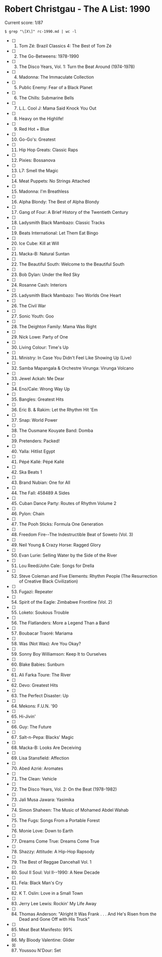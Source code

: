 # Robert Christgau - The A List: 1990

Current score: 1/87

`$ grep "\[X\]" rc-1990.md | wc -l`

- [ ] 1. Tom Zé: Brazil Classics 4: The Best of Tom Zé
- [ ] 2. The Go-Betweens: 1978-1990
- [ ] 3. The Disco Years, Vol. 1: Turn the Beat Around (1974-1978)
- [ ] 4. Madonna: The Immaculate Collection
- [ ] 5. Public Enemy: Fear of a Black Planet
- [ ] 6. The Chills: Submarine Bells
- [ ] 7. L.L. Cool J: Mama Said Knock You Out
- [ ] 8. Heavy on the Highlife!
- [ ] 9. Red Hot + Blue
- [ ] 10. Go-Go's: Greatest
- [ ] 11. Hip Hop Greats: Classic Raps
- [ ] 12. Pixies: Bossanova
- [ ] 13. L7: Smell the Magic
- [ ] 14. Meat Puppets: No Strings Attached
- [ ] 15. Madonna: I'm Breathless
- [ ] 16. Alpha Blondy: The Best of Alpha Blondy
- [ ] 17. Gang of Four: A Brief History of the Twentieth Century
- [ ] 18. Ladysmith Black Mambazo: Classic Tracks
- [ ] 19. Beats International: Let Them Eat Bingo
- [ ] 20. Ice Cube: Kill at Will
- [ ] 21. Macka-B: Natural Suntan
- [ ] 22. The Beautiful South: Welcome to the Beautiful South
- [ ] 23. Bob Dylan: Under the Red Sky
- [ ] 24. Rosanne Cash: Interiors
- [ ] 25. Ladysmith Black Mambazo: Two Worlds One Heart
- [ ] 26. The Civil War
- [ ] 27. Sonic Youth: Goo
- [ ] 28. The Deighton Family: Mama Was Right
- [ ] 29. Nick Lowe: Party of One
- [ ] 30. Living Colour: Time's Up
- [ ] 31. Ministry: In Case You Didn't Feel Like Showing Up (Live)
- [ ] 32. Samba Mapangala & Orchestre Virunga: Virunga Volcano
- [ ] 33. Jewel Ackah: Me Dear
- [ ] 34. Eno/Cale: Wrong Way Up
- [ ] 35. Bangles: Greatest Hits
- [ ] 36. Eric B. & Rakim: Let the Rhythm Hit 'Em
- [ ] 37. Snap: World Power
- [ ] 38. The Ousmane Kouyate Band: Domba
- [ ] 39. Pretenders: Packed!
- [ ] 40. Yalla: Hitlist Egypt
- [ ] 41. Pépé Kallé: Pépé Kallé
- [ ] 42. Ska Beats 1
- [ ] 43. Brand Nubian: One for All
- [ ] 44. The Fall: 458489 A Sides
- [ ] 45. Cuban Dance Party: Routes of Rhythm Volume 2
- [ ] 46. Pylon: Chain
- [ ] 47. The Pooh Sticks: Formula One Generation
- [ ] 48. Freedom Fire--The Indestructible Beat of Soweto (Vol. 3)
- [ ] 49. Neil Young & Crazy Horse: Ragged Glory
- [ ] 50. Evan Lurie: Selling Water by the Side of the River
- [ ] 51. Lou Reed/John Cale: Songs for Drella
- [ ] 52. Steve Coleman and Five Elements: Rhythm People (The Resurrection of Creative Black Civilization)
- [ ] 53. Fugazi: Repeater
- [ ] 54. Spirit of the Eagle: Zimbabwe Frontline (Vol. 2)
- [ ] 55. Loketo: Soukous Trouble
- [ ] 56. The Flatlanders: More a Legend Than a Band
- [ ] 57. Boubacar Traoré: Mariama
- [ ] 58. Was (Not Was): Are You Okay?
- [ ] 59. Sonny Boy Williamson: Keep It to Ourselves
- [ ] 60. Blake Babies: Sunburn
- [ ] 61. Ali Farka Toure: The River
- [ ] 62. Devo: Greatest Hits
- [ ] 63. The Perfect Disaster: Up
- [ ] 64. Mekons: F.U.N. '90
- [ ] 65. Hi-Jivin'
- [ ] 66. Guy: The Future
- [ ] 67. Salt-n-Pepa: Blacks' Magic
- [ ] 68. Macka-B: Looks Are Deceiving
- [ ] 69. Lisa Stansfield: Affection
- [ ] 70. Abed Azrié: Aromates
- [ ] 71. The Clean: Vehicle
- [ ] 72. The Disco Years, Vol. 2: On the Beat (1978-1982)
- [ ] 73. Jali Musa Jawara: Yasimika
- [ ] 74. Simon Shaheen: The Music of Mohamed Abdel Wahab
- [ ] 75. The Fugs: Songs From a Portable Forest
- [ ] 76. Monie Love: Down to Earth
- [ ] 77. Dreams Come True: Dreams Come True
- [ ] 78. Shazzy: Attitude: A Hip-Hop Rapsody
- [ ] 79. The Best of Reggae Dancehall Vol. 1
- [ ] 80. Soul II Soul: Vol II--1990: A New Decade
- [ ] 81. Fela: Black Man's Cry
- [ ] 82. K T. Oslin: Love in a Small Town
- [ ] 83. Jerry Lee Lewis: Rockin' My Life Away
- [ ] 84. Thomas Anderson: "Alright It Was Frank . . . And He's Risen from the Dead and Gone Off with His Truck"
- [ ] 85. Meat Beat Manifesto: 99%
- [ ] 86. My Bloody Valentine: Glider
- [X] 87. Youssou N'Dour: Set
